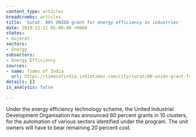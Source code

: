 ```yaml
---
content_type: articles
breadcrumbs: articles
title: 'Surat: 80% UNIDO grant for energy efficiency in industries'
date: 2019-12-11 05:00:00 +0000
states:
- Gujarat
sectors:
- Energy
subsectors:
- Energy Efficiency
sources:
- name: Times of India
  url: https://timesofindia.indiatimes.com/city/surat/80-unido-grant-for-energy-efficiency-in-industries/articleshowprint/72416394.cms
details: []
is_analysis: false

---
```

Under the energy efficiency technology scheme, the United Industrial Development Organisation has announced 80 percent grants in 10 clusters, for the automation of various sectors identified under the program. The unit owners will have to bear remaining 20 percent cost.